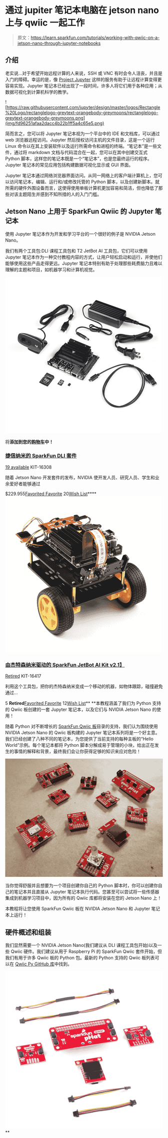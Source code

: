 # 通过 jupiter 笔记本电脑在 jetson nano 上与 qwiic 一起工作

> 原文：<https://learn.sparkfun.com/tutorials/working-with-qwiic-on-a-jetson-nano-through-jupyter-notebooks>

## 介绍

老实说...对于希望开始远程计算的人来说，SSH 或 VNC 有时会令人沮丧，并且是入门的障碍。幸运的是，像 [Project Jupyter](https://jupyter.org/) 这样的服务有助于让远程计算变得更容易实现。Jupyter 笔记本已经出现了一段时间，许多人将它们用于各种应用；从数据可视化到计算机科学的教学。

![https://raw.githubusercontent.com/jupyter/design/master/logos/Rectangle%20Logo/rectanglelogo-greytext-orangebody-greymoons/rectanglelogo-greytext-orangebody-greymoons.png](img/fd96251afaa2dacc4b22b1ff5a4c65e5.png)

简而言之，您可以将 Jupyter 笔记本视为一个平台中的 IDE 和文档库，可以通过 web 浏览器远程访问。Jupyter 然后授权访问主机的文件目录，这是一个运行 Linux 命令以在其上安装软件以及运行所需命令和进程的终端。“笔记本”是一些文件，通过将 markdown 文档与代码混合在一起，您可以在其中创建交互式 Python 脚本，这样您的笔记本既是一个“笔记本”，也是您最终运行的程序。Jupyter 笔记本的常见应用包括构建数据可视化显示或 GUI 界面。

Jupyter 笔记本通过网络浏览器界面访问。从同一网络上的客户端计算机上，您可以访问笔记本，编辑、运行和/或修改托管的 Python 脚本，以及创建新脚本。就所需的硬件外围设备而言，这使得使用单板计算机更加容易和简洁，但也降低了那些对该主题陌生并感到不知所措的人的入门门槛。

## Jetson Nano 上用于 SparkFun Qwiic 的 Jupyter 笔记本

使用 Jupyter 笔记本作为开发和学习平台的一个很好的例子是 NVIDIA Jetson Nano。

我们有两个工具包:DLI 课程工具包和 T2 JetBot AI 工具包，它们可以使用 Jupyter 笔记本作为一种交付教程内容的方式，让用户轻松启动和运行，并使他们能够使用这些产品走得更远。Jupyter 笔记本特别有助于处理那些耗费脑力且难以理解的主题和项目，如机器学习和计算机视觉。

[![SparkFun DLI Kit for Jetson Nano](img/95a4773d3edc111b0dbfe7ad362b7114.png)](https://www.sparkfun.com/products/16308) 

将**添加到您的[购物车](https://www.sparkfun.com/cart)中！**

### [捷信纳米的 SparkFun DLI 套件](https://www.sparkfun.com/products/16308)

[19 available](https://learn.sparkfun.com/static/bubbles/ "19 available") KIT-16308

随着 Jetson Nano 开发套件的发布，NVIDIA 使开发人员、研究人员、学生和业余爱好者能够通过

$229.955[Favorited Favorite](# "Add to favorites") 20[Wish List](# "Add to wish list")****[![SparkFun JetBot AI Kit v2.1 Powered by Jetson Nano](img/08a2346414361c3ff3c2b6a34cf7f134.png)](https://www.sparkfun.com/products/retired/16417) 

### [由杰特森纳米驱动的 SparkFun JetBot AI Kit v2.1】](https://www.sparkfun.com/products/retired/16417)

[Retired](https://learn.sparkfun.com/static/bubbles/ "Retired") KIT-16417

利用这个工具包，把你的杰特森纳米变成一个移动的机器，如物体跟踪，碰撞避免通过…

5 **Retired**[Favorited Favorite](# "Add to favorites") 12[Wish List](# "Add to wish list")** **本教程涵盖了我们为 Python 支持的 Qwiic 板创建的一套 Jupyter 笔记本，以及它们与 NVIDIA Jetson Nano 的使用！

随着 Python 对不断增长的 [SparkFun Qwiic 板](https://www.sparkfun.com/qwiic)目录的支持，我们认为围绕使用 NVIDIA Jetson Nano 的 Qwiic 板构建的 Jupyter 笔记本系列将是一个好主意。我们已经创建了八种不同的笔记本，为您提供了当前支持的每种主板的“Hello World”示例。每个笔记本都将 Python 脚本分解成易于管理的小块，给出正在发生的事情的解释和背景，最终我们会让你获得足够的知识来应对危险！

[![alt text](img/3493663d2391f67cb36f6c75c25c738c.png)](https://cdn.sparkfun.com/assets/learn_tutorials/1/1/7/8/20200421_114158.jpg)

当你觉得舒服并且想要为一个项目创建你自己的 Python 脚本时，你可以创建你自己的笔记本并且直接从 Jupyter 笔记本执行代码。您甚至可以尝试将一些传感器集成到机器学习项目中，因为所有的 Qwiic 库都将安装在您的 Jetson Nano 上！

本教程将让您使用 SparkFun Qwiic 板在 NVIDIA Jetson Nano 和 Jupyter 笔记本上运行！

## 硬件概述和组装

我们显然需要一个 NVIDIA Jetson Nano(我们建议从 DLI 课程工具包开始)以及一些 Qwiic 硬件。我们建议从用于 Raspberry Pi 的 SparkFun Qwiic 套件开始，但我们有用于许多 Qwiic 板的 Python 包。最新的 Python 支持的 Qwiic 板列表可以在 [Qwiic Py GitHub 库](https://github.com/sparkfun/Qwiic_Py)中找到。

![qwiic kit](img/2c776b36870b0afc276d1ef508fb6fda.png)**